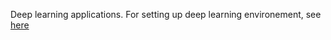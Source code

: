 Deep learning applications.
For setting up deep learning environement, see [here](https://github.com/yang-zhang/ds-env/blob/master/setup_deep_learning.md)
